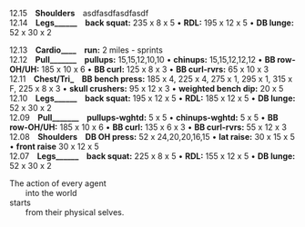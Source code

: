 
12.15 **Shoulders** asdfasdfasdfasdf  
12.14 **Legs______** **back squat:** 235 x 8 x 5 • **RDL:** 195 x 12 x 5 • **DB lunge:** 52 x 30 x 2   

12.13 **Cardio____** **run:** 2 miles - sprints  
12.12 **Pull_______** **pullups:** 15,15,12,10,10 • **chinups:** 15,15,12,12,12 • **BB row-OH/UH:** 185 x 10 x 6 • **BB curl:** 125 x 8 x 3 • **BB curl-rvrs:** 65 x 10 x 3  
12.11 **Chest/Tri_** **BB bench press:** 185 x 4, 225 x 4, 275 x 1, 295 x 1, 315 x F, 225 x 8 x 3 • **skull crushers:** 95 x 12 x 3 • **weighted bench dip:** 20 x 5  
12.10 **Legs______** **back squat:** 195 x 12 x 5 • **RDL:** 185 x 12 x 5 • **DB lunge:** 52 x 30 x 2  
12.09 **Pull_______** **pullups-wghtd:** 5 x 5 • **chinups-wghtd:** 5 x 5 • **BB row-OH/UH:** 185 x 10 x 6 • **BB curl:** 135 x 6 x 3 • **BB curl-rvrs:** 55 x 12 x 3  
12.08 **Shoulders** **DB OH press:** 52 x 24,20,20,16,15 • **lat raise:** 30 x 15 x 5 • **front raise** 30 x 12 x 5  
12.07 **Legs______** **back squat:** 225 x 8 x 5 • **RDL:** 155 x 12 x 5 • **DB lunge:** 52 x 30 x 2   


The action of every agent <br />
  into the world <br />
starts <br />
  from their physical selves. <br />

